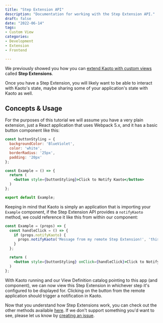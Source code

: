 ```yaml
---
title: "Step Extension API"
description: "Documentation for working with the Step Extension API."
draft: false
date: "2022-06-14"
tags:
- Custom View
categories:
- Development
- Extension
- Frontend

---
```


We previously showed you how you can [extend Kaoto with custom views](/docs/add-custom-view) called **Step Extensions**.

Once you have a Step Extension, you will likely want to be able to interact 
with Kaoto's state, maybe sharing some of your application's state with 
Kaoto as well.

## Concepts & Usage

For the purposes of this tutorial we will assume you have a very plain 
extension, just a React application that uses Webpack 5.x, and it has a 
basic button component like this:

```jsx
const buttonStyling = {
  backgroundColor: 'BlueViolet',
  color: 'white',
  borderRadius: '25px',
  padding: '20px'
};

const Example = () => {
  return (
    <button style={buttonStyling}>Click to Notify Kaoto</button>
  )
};

export default Example;
```

Keeping in mind that Kaoto is simply an application that is importing your 
`Example` component, if the Step Extension API provides a `notifyKaoto` 
method, we could reference it like this from within our component:

```jsx
const Example = (props) => {
  const handleClick = () => {
    if (props.notifyKaoto) {
      props.notifyKaoto('Message from my remote Step Extension!', 'this is the description of the notification', 'success');
    }
  };

  return (
    <button style={buttonStyling} onClick={handleClick}>Click to Notify Kaoto</button>
  )
};
```

With Kaoto running and our View Definition catalog pointing to this app (and 
component), we can now view this Step Extension in whichever step it's 
configured to be displayed for. Clicking on the button from the remote 
application should trigger a notification in Kaoto.

Now that you understand how Step Extensions work, you can check out 
the other methods available [here](https://github.com/KaotoIO/kaoto-ui/blob/main/src/api/stepExtensionApi.ts). If we don't 
support something you'd want to see, please let us know by [creating an 
issue](https://github.com/KaotoIO/kaoto-ui/issues/new/choose).


